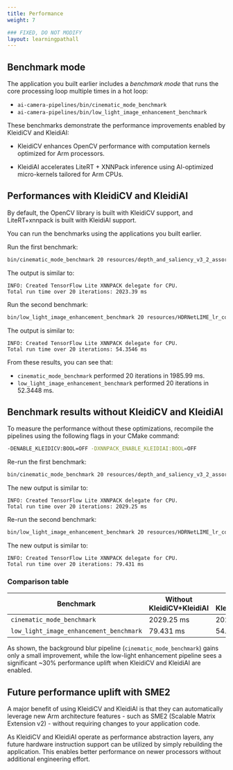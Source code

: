 ```yaml
---
title: Performance
weight: 7

### FIXED, DO NOT MODIFY
layout: learningpathall
---
```


## Benchmark mode

The application you built earlier includes a *benchmark mode* that runs the core processing loop multiple times in a hot loop:

- `ai-camera-pipelines/bin/cinematic_mode_benchmark`
- `ai-camera-pipelines/bin/low_light_image_enhancement_benchmark`

These benchmarks demonstrate the performance improvements enabled by KleidiCV and KleidiAI:
- KleidiCV enhances OpenCV performance with computation kernels optimized for Arm processors.

- KleidiAI accelerates LiteRT + XNNPack inference using AI-optimized micro-kernels tailored for Arm CPUs.

## Performances with KleidiCV and KleidiAI

By default, the OpenCV library is built with KleidiCV support, and LiteRT+xnnpack is built with KleidiAI support. 

You can run the benchmarks using the applications you built earlier.

Run the first benchmark:

```bash
bin/cinematic_mode_benchmark 20 resources/depth_and_saliency_v3_2_assortedv2_w_augment_mobilenetv2_int8_only_ptq.tflite
```

The output is similar to:

```output
INFO: Created TensorFlow Lite XNNPACK delegate for CPU.
Total run time over 20 iterations: 2023.39 ms
```

Run the second benchmark:

```bash
bin/low_light_image_enhancement_benchmark 20 resources/HDRNetLIME_lr_coeffs_v1_1_0_mixed_low_light_perceptual_l2_loss_int8_only_ptq.tflite
```

The output is similar to:

```output
INFO: Created TensorFlow Lite XNNPACK delegate for CPU.
Total run time over 20 iterations: 54.3546 ms
```

From these results, you can see that:
- `cinematic_mode_benchmark` performed 20 iterations in 1985.99 ms.
- `low_light_image_enhancement_benchmark` performed 20 iterations in 52.3448 ms.

## Benchmark results without KleidiCV and KleidiAI

To measure the performance without these optimizations, recompile the pipelines using the following flags in your CMake command:
```bash
-DENABLE_KLEIDICV:BOOL=OFF -DXNNPACK_ENABLE_KLEIDIAI:BOOL=OFF
```

Re-run the first benchmark:

```bash
bin/cinematic_mode_benchmark 20 resources/depth_and_saliency_v3_2_assortedv2_w_augment_mobilenetv2_int8_only_ptq.tflite
```

The new output is similar to:

```output
INFO: Created TensorFlow Lite XNNPACK delegate for CPU.
Total run time over 20 iterations: 2029.25 ms
```

Re-run the second benchmark:

```bash
bin/low_light_image_enhancement_benchmark 20 resources/HDRNetLIME_lr_coeffs_v1_1_0_mixed_low_light_perceptual_l2_loss_int8_only_ptq.tflite
```

The new output is similar to:

```output
INFO: Created TensorFlow Lite XNNPACK delegate for CPU.
Total run time over 20 iterations: 79.431 ms
```

### Comparison table

| Benchmark                                 | Without KleidiCV+KleidiAI | With KleidiCV+KleidiAI |
|-------------------------------------------|---------------------------|------------------------|
| `cinematic_mode_benchmark`                | 2029.25 ms                | 2023.39 ms             |
| `low_light_image_enhancement_benchmark`   | 79.431 ms                 | 54.3546 ms             |

As shown, the background blur pipeline (`cinematic_mode_benchmark`) gains only a small improvement, while the low-light enhancement pipeline sees a significant ~30% performance uplift when KleidiCV and KleidiAI are enabled.

## Future performance uplift with SME2

A major benefit of using KleidiCV and KleidiAI is that they can automatically leverage new Arm architecture features - such as SME2 (Scalable Matrix Extension v2) - without requiring changes to your application code.

As KleidiCV and KleidiAI operate as performance abstraction layers, any future hardware instruction support can be utilized by simply rebuilding the application. This enables better performance on newer processors without additional engineering effort.


